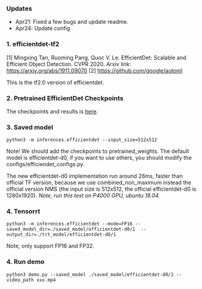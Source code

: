 ### Updates
- Apr21: Fixed a few bugs and update readme.
- Apr24: Update config 

### 1. efficientdet-tf2
[1] Mingxing Tan, Ruoming Pang, Quoc V. Le. EfficientDet: Scalable and Efficient Object Detection. CVPR 2020.
Arxiv link: https://arxiv.org/abs/1911.09070
[2] https://github.com/google/automl

This is the tf2.0 version of efficientdet.

### 2. Pretrained EfficientDet Checkpoints
The checkpoints and results is [here](https://github.com/google/automl/tree/master/efficientdet).

### 3. Saved model
```
python3 -m inferences.efficientdet --input_size=512x512
```
Note! We should add the checkpoints to pretrained_weights. The default model is efficientdet-d0, if you want to use others, you should modify the configs/efficiendet_configs.py.

The new efficientdet-d0 implementation run around 26ms, faster than official TF version, because we use combined_non_maximum instead the official version NMS (the input size is 512x512, the official efficientdet-d0 is 1280x1920). *Note, run this test on P4000 GPU, ubuntu 18.04.*

### 4. Tensorrt
```
python3 -m inferences.efficientdet --mode=FP16 --saved_model_dir=./saved_model/efficientdet-d0/1  --output_dir=./trt_model/efficientdet-d0/1
```
Note, only support FP16 and FP32.

### 4. Run demo
```
python3 demo.py --saved_model ./saved_model/efficientdet-d0/1 --video_path xxx.mp4
```

